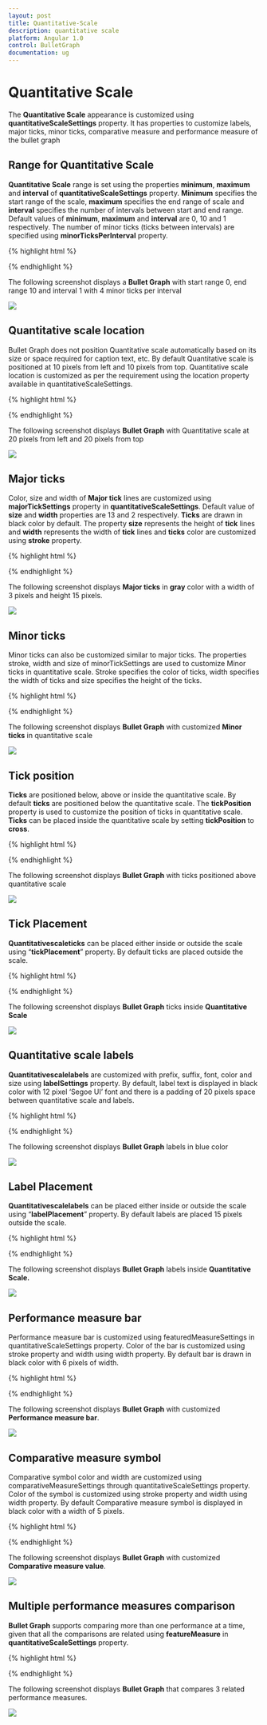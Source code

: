 ```yaml
---
layout: post
title: Quantitative-Scale
description: quantitative scale
platform: Angular 1.0
control: BulletGraph	
documentation: ug
---
```


# Quantitative Scale

The **Quantitative Scale** appearance is customized using **quantitativeScaleSettings** property. It has properties to customize labels, major ticks, minor ticks, comparative measure and performance measure of the bullet graph

## Range for Quantitative Scale

**Quantitative Scale** range is set using the properties **minimum**, **maximum** and **interval** of **quantitativeScaleSettings** property. **Minimum** specifies the start range of the scale, **maximum** specifies the end range of scale and **interval** specifies the number of intervals between start and end range. Default values of **minimum**, **maximum** and **interval** are 0, 10 and 1 respectively. The number of minor ticks (ticks between intervals) are specified using **minorTicksPerInterval** property.

{% highlight html %}

<html xmlns="http://www.w3.org/1999/xhtml" lang="en" ng-app="BulletGraphApp">
    <head>
        <title>Essential Studio for AngularJS: BulletGraph</title>
        <!--CSS and Script file References -->
    </head>
    <body ng-controller="BulletGraphCtrl">
        <div id="bulletframe">
                 <ej-bulletgraph e-quantitativescalesettings-minimum="0" 
                 e-quantitativescalesettings-maximum="100" 
                 e-quantitativescalesettings-interval="10" 
                 e-quantitativescalesettings-minorticksperinterval="4">
                 </ej-bulletgraph>
        </div>
        <script type="text/javascript">
           angular.module('BulletGraphApp', ['ejangular'])
           .controller('BulletGraphCtrl', function ($scope) {
                         });
     </script>
    </body>
</html>




{% endhighlight %}



The following screenshot displays a **Bullet Graph** with start range 0, end range 10 and interval 1 with 4 minor ticks per interval

![](Quantitative-Scale_images/Quantitative-Scale_img1.png) 

## Quantitative scale location

Bullet Graph does not position Quantitative scale automatically based on its size or space required for caption text, etc. By default Quantitative scale is positioned at 10 pixels from left and 10 pixels from top. Quantitative scale location is customized as per the requirement using the location property available in quantitativeScaleSettings.

{% highlight html %}


<html xmlns="http://www.w3.org/1999/xhtml" lang="en" ng-app="BulletGraphApp">
    <head>
        <title>Essential Studio for AngularJS: BulletGraph</title>
        <!--CSS and Script file References -->
    </head>
    <body ng-controller="BulletGraphCtrl">
        <div id="bulletframe">
                 <ej-bulletgraph e-quantitativescalesettings-location-x="20" 
                 e-quantitativescalesettings-location-y="20">
                 </ej-bulletgraph>
        </div>
        <script type="text/javascript">
           angular.module('BulletGraphApp', ['ejangular'])
           .controller('BulletGraphCtrl', function ($scope) {
                         });
     </script>
    </body>
</html>



{% endhighlight %}

The following screenshot displays **Bullet Graph** with Quantitative scale at 20 pixels from left and 20 pixels from top

![](Quantitative-Scale_images/Quantitative-Scale_img2.png) 

## Major ticks

Color, size and width of **Major tick** lines are customized using **majorTickSettings** property in **quantitativeScaleSettings**. Default value of **size** and **width** properties are 13 and 2 respectively. **Ticks** are drawn in black color by default. The property **size** represents the height of **tick** lines and **width** represents the width of **tick** lines and **ticks** color are customized using **stroke** property.

{% highlight html %}

<html xmlns="http://www.w3.org/1999/xhtml" lang="en" ng-app="BulletGraphApp">
    <head>
        <title>Essential Studio for AngularJS: BulletGraph</title>
        <!--CSS and Script file References -->
    </head>
    <body ng-controller="BulletGraphCtrl">
        <div id="bulletframe">
                 <ej-bulletgraph e-quantitativescalesettings-majorticksettings-size="15"
                 e-quantitativescalesettings-majorticksettings-width="3" 
                 e-quantitativescalesettings-majorticksettings-stroke="gray">
                 </ej-bulletgraph>
        </div>
        <script type="text/javascript">
           angular.module('BulletGraphApp', ['ejangular'])
           .controller('BulletGraphCtrl', function ($scope) {
                         });
     </script>
    </body>
</html>




{% endhighlight %}



The following screenshot displays **Major ticks** in **gray** color with a width of 3 pixels and height 15 pixels.

![](Quantitative-Scale_images/Quantitative-Scale_img3.png) 

## Minor ticks

Minor ticks can also be customized similar to major ticks. The properties stroke, width and size of minorTickSettings are used to customize Minor ticks in quantitative scale. Stroke specifies the color of ticks, width specifies the width of ticks and size specifies the height of the ticks.

{% highlight html %}


<html xmlns="http://www.w3.org/1999/xhtml" lang="en" ng-app="BulletGraphApp">
    <head>
        <title>Essential Studio for AngularJS: BulletGraph</title>
        <!--CSS and Script file References -->
    </head>
    <body ng-controller="BulletGraphCtrl">
        <div id="bulletframe">
                 <ej-bulletgraph e-quantitativescalesettings-minorticksettings-size="7" 
                 e-quantitativescalesettings-minorticksettings-width="3" 
                 e-quantitativescalesettings-minorticksettings-stroke="gray">
                 </ej-bulletgraph>
        </div>
        <script type="text/javascript">
           angular.module('BulletGraphApp', ['ejangular'])
           .controller('BulletGraphCtrl', function ($scope) {
                         });
     </script>
    </body>
</html>


{% endhighlight %}



The following screenshot displays **Bullet Graph** with customized **Minor ticks** in quantitative scale

![](Quantitative-Scale_images/Quantitative-Scale_img4.png) 

## Tick position

**Ticks** are positioned below, above or inside the quantitative scale. By default **ticks** are positioned below the quantitative scale. The **tickPosition** property is used to customize the position of ticks in quantitative scale. **Ticks** can be placed inside the quantitative scale by setting **tickPosition** to **cross**.

{% highlight html %}

<html xmlns="http://www.w3.org/1999/xhtml" lang="en" ng-app="BulletGraphApp">
    <head>
        <title>Essential Studio for AngularJS: BulletGraph</title>
        <!--CSS and Script file References -->
    </head>
    <body ng-controller="BulletGraphCtrl">
        <div id="bulletframe">
                 <ej-bulletgraph e-quantitativescalesettings-tickposition = "above">               
                 </ej-bulletgraph>
        </div>
        <script type="text/javascript">
           angular.module('BulletGraphApp', ['ejangular'])
           .controller('BulletGraphCtrl', function ($scope) {
                         });
     </script>
    </body>
</html>


{% endhighlight %}



The following screenshot displays **Bullet Graph** with ticks positioned above quantitative scale

![](Quantitative-Scale_images/Quantitative-Scale_img5.png) 

## Tick Placement

**Quantitative****scale****ticks** can be placed either inside or outside the scale using “**tickPlacement**” property. By default ticks are placed outside the scale.



{% highlight html %}


<html xmlns="http://www.w3.org/1999/xhtml" lang="en" ng-app="BulletGraphApp">
    <head>
        <title>Essential Studio for AngularJS: BulletGraph</title>
        <!--CSS and Script file References -->
    </head>
    <body ng-controller="BulletGraphCtrl">
        <div id="bulletframe">
                 <ej-bulletgraph e-value="8" e-comparitiveMeasureValue="5" e-qualitativerangesize="50" 
                 e-quantitativescalesettings-location-x = "108" 
                 e-quantitativescalesettings-location-y="10" 
                 e-quantitativescalesettings-tickplacement="inside"
                 e-quantitativescalesettings-labelsettings-offset="5" 
                 e-quantitativescalesettings-labelsettings-size="10" 
                 e-quantitativescalesettings-labelsettings-labelPrefix="$" 
                 e-quantitativescalesettings-labelsettings-labelSuffix="K" e-captionSettings-textAngle="0"
                 e-captionSettings-location-x="17" e-captionSettings-location-y="28" 
                 e-captionSettings-text="Revenue YTD" e-captionSettings-subTitle-textAngle="0" 
                 e-captionSettings-subTitle-text="$ in Thousands" e-captionSettings-subTitle-location-x="10"
                 e-captionSettings-subTitle-location-y="42">               
                 </ej-bulletgraph>
        </div>
        <script type="text/javascript">
           angular.module('BulletGraphApp', ['ejangular'])
           .controller('BulletGraphCtrl', function ($scope) {
                         });
     </script>
    </body>
</html>




{% endhighlight %}



The following screenshot displays **Bullet Graph** ticks inside **Quantitative Scale**

![](Quantitative-Scale_images/Quantitative-Scale_img6.png) 

## Quantitative scale labels

**Quantitative****scale****labels** are customized with prefix, suffix, font, color and size using **labelSettings** property. By default, label text is displayed in black color with 12 pixel ‘Segoe UI’ font and there is a padding of 20 pixels space between quantitative scale and labels.

{% highlight html %}


<html xmlns="http://www.w3.org/1999/xhtml" lang="en" ng-app="BulletGraphApp">
    <head>
        <title>Essential Studio for AngularJS: BulletGraph</title>
        <!--CSS and Script file References -->
    </head>
    <body ng-controller="BulletGraphCtrl">
        <div id="bulletframe">
                 <ej-bulletgraph e-quantitativescalesettings-labelsettings-stroke="blue" 
                 e-quantitativescalesettings-labelsettings-labelPrefix="$" 
                 e-quantitativescalesettings-labelsettings-labelSuffix="K"
                 e-quantitativescalesettings-labelsettings-font-fontfamily="segoe ui" 
                 e-quantitativescalesettings-labelsettings-font-fontstyle="bold"   
                 e-quantitativescalesettings-labelsettings-font-fontweight="regular" 
                 e-quantitativescalesettings-labelsettings-font-opacity="0.8" 
                 e-quantitativescalesettings-size="12" e-quantitativescalesettings-offset="15">              
                 </ej-bulletgraph>
        </div>
        <script type="text/javascript">
           angular.module('BulletGraphApp', ['ejangular'])
           .controller('BulletGraphCtrl', function ($scope) {
                         });
     </script>
    </body>
</html>



{% endhighlight %}



The following screenshot displays **Bullet Graph** labels in blue color

![](Quantitative-Scale_images/Quantitative-Scale_img7.png) 

## Label Placement

**Quantitative****scale****labels** can be placed either inside or outside the scale using “**labelPlacement**” property. By default labels are placed 15 pixels outside the scale.

{% highlight html %}



<html xmlns="http://www.w3.org/1999/xhtml" lang="en" ng-app="BulletGraphApp">
    <head>
        <title>Essential Studio for AngularJS: BulletGraph</title>
        <!--CSS and Script file References -->
    </head>
    <body ng-controller="BulletGraphCtrl">
        <div id="bulletframe">
                 <ej-bulletgraph e-value="8" e-comparitiveMeasureValue="5" e-qualitativerangesize="50" 
                 e-quantitativescalesettings-location-x = "108" 
                 e-quantitativescalesettings-location-y="10" 
                 e-quantitativescalesettings-labelsettings-offset="5" 
                 e-quantitativescalesettings-labelsettings-size="10" 
                 e-quantitativescalesettings-labelsettings-labelPrefix="$" 
                 e-quantitativescalesettings-labelsettings-labelSuffix="K"
                 e-quantitativescalesettings-font-fontweight="bold" 
                 e-quantitativescalesettings-labelPlacement="inside" e-captionSettings-textAngle="0" 
                 e-captionSettings-location-x="17" e-captionSettings-location-y="28" 
                 e-captionSettings-text="Revenue YTD" e-captionSettings-subTitle-textAngle="0"
                 e-captionSettings-subTitle-text="$ in Thousands" e-captionSettings-subTitle-location-x="10"
                 e-captionSettings-subTitle-location-y="42">               
                 </ej-bulletgraph>
        </div>
        <script type="text/javascript">
           angular.module('BulletGraphApp', ['ejangular'])
           .controller('BulletGraphCtrl', function ($scope) {
                         });
     </script>
    </body>
</html>


{% endhighlight %}



The following screenshot displays **Bullet Graph** labels inside **Quantitative Scale.**

![](Quantitative-Scale_images/Quantitative-Scale_img8.png) 

## Performance measure bar

Performance measure bar is customized using featuredMeasureSettings in quantitativeScaleSettings property. Color of the bar is customized using stroke property and width using width property. By default bar is drawn in black color with 6 pixels of width.

{% highlight html %}

<html xmlns="http://www.w3.org/1999/xhtml" lang="en" ng-app="BulletGraphApp">
    <head>
        <title>Essential Studio for AngularJS: BulletGraph</title>
        <!--CSS and Script file References -->
    </head>
    <body ng-controller="BulletGraphCtrl">
        <div id="bulletframe">
                 <ej-bulletgraph e-value="5" 
                 e-quantitativescalesettings-featuredMeasureSettings-stroke="blue"
                 e-quantitativescalesettings-featuredMeasureSettings-width="4">               
                 </ej-bulletgraph>
        </div>
        <script type="text/javascript">
           angular.module('BulletGraphApp', ['ejangular'])
           .controller('BulletGraphCtrl', function ($scope) {
                         });
     </script>
    </body>
</html>





{% endhighlight %}



The following screenshot displays **Bullet Graph** with customized **Performance measure bar**.

![](Quantitative-Scale_images/Quantitative-Scale_img9.png) 

## Comparative measure symbol

Comparative symbol color and width are customized using comparativeMeasureSettings through quantitativeScaleSettings property. Color of the symbol is customized using stroke property and width using width property. By default Comparative measure symbol is displayed in black color with a width of 5 pixels.

{% highlight html %}

<html xmlns="http://www.w3.org/1999/xhtml" lang="en" ng-app="BulletGraphApp">
    <head>
        <title>Essential Studio for AngularJS: BulletGraph</title>
        <!--CSS and Script file References -->
    </head>
    <body ng-controller="BulletGraphCtrl">
        <div id="bulletframe">
                 <ej-bulletgraph e-comparativeMeasureValue="5" e-quantitativescalesettings-comparitiveMeasureSettings-stroke="blue" e-quantitativescalesettings-comparitiveMeasureSettings-width="5">               
                 </ej-bulletgraph>
        </div>
        <script type="text/javascript">
           angular.module('BulletGraphApp', ['ejangular'])
             .controller('BulletGraphCtrl', function ($scope) {
                         });
     </script>
    </body>
</html>



{% endhighlight %}



The following screenshot displays **Bullet Graph** with customized **Comparative measure value**.

![](Quantitative-Scale_images/Quantitative-Scale_img10.png) 

## Multiple performance measures comparison

**Bullet Graph** supports comparing more than one performance at a time, given that all the comparisons are related using **featureMeasure** in **quantitativeScaleSettings** property.

{% highlight html %}

<html xmlns="http://www.w3.org/1999/xhtml" lang="en" ng-app="BulletGraphApp">
    <head>
        <title>Essential Studio for AngularJS: BulletGraph</title>
        <!--CSS and Script file References -->
    </head>
    <body ng-controller="BulletGraphCtrl">
        <div id="bulletframe">
                 <ej-bulletgraph e-qualitativerangesize="60" e-height="120" e-quantitativescalesettings-featureMeasures="featureMeasure">               
                 </ej-bulletgraph>
        </div>
        <script type="text/javascript">
           angular.module('BulletGraphApp', ['ejangular'])
             .controller('BulletGraphCtrl', function ($scope) {
                 $scope.featureMeasure=[
                            { value: 6, comparativeMeasureValue: 3, category: 2010 },
                            { value: 9, comparativeMeasureValue: 6, category: 2011 },
                            { value: 5, comparativeMeasureValue: 5, category: 2012 },
                        ];
                         });
     </script>
    </body>
</html>




{% endhighlight %}



The following screenshot displays **Bullet Graph** that compares 3 related performance measures.

![](Quantitative-Scale_images/Quantitative-Scale_img11.png) 

